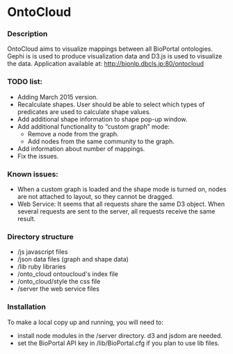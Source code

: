 # OntoCloud  
### Description
OntoCloud aims to visualize mappings between all BioPortal ontologies. Gephi is is used to produce visualization data and D3.js is used to visualize the data.
Application available at: http://bionlp.dbcls.jp:80/ontocloud

### TODO list:
* Adding March 2015 version.
* Recalculate shapes. User should be able to select which types of predicates are used to calculate shape values.
* Add additional shape information to shape pop-up window.
* Add additional functionality to “custom graph” mode:
   - Remove a node from the graph.
   - Add nodes from the same community to the graph.
* Add information about number of mappings.
* Fix the issues.

### Known issues:
* When a custom graph is loaded and the shape mode is turned on, nodes are not attached to layout, so they cannot be dragged. 
* Web Service: It seems that all requests share the same D3 object. When several requests are sent to the server, all requests receive the same result. 

### Directory structure
* /js javascript files
* /json data files (graph and shape data)
* /lib ruby libraries
* /onto_cloud ontoucloud's index file
* /onto_cloud/style the css file
* /server the web service files

### Installation
To make a local copy up and running, you will need to:
* install node modules in the /server directory. d3 and jsdom are needed.
* set the BioPortal API key in /lib/BioPortal.cfg if you plan to use lib files. 
